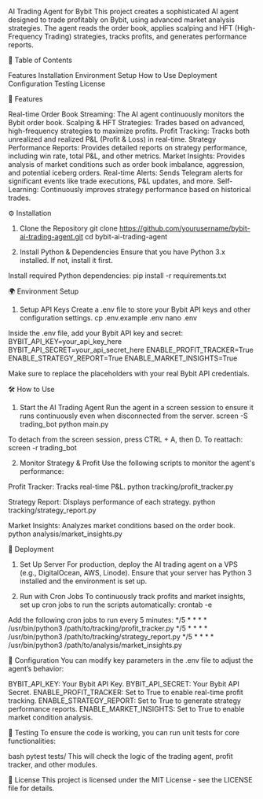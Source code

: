 AI Trading Agent for Bybit
This project creates a sophisticated AI agent designed to trade profitably on Bybit, using advanced market analysis strategies. The agent reads the order book, applies scalping and HFT (High-Frequency Trading) strategies, tracks profits, and generates performance reports.


📂 Table of Contents

Features
Installation
Environment Setup
How to Use
Deployment
Configuration
Testing
License


🔧 Features

Real-time Order Book Streaming: The AI agent continuously monitors the Bybit order book.
Scalping & HFT Strategies: Trades based on advanced, high-frequency strategies to maximize profits.
Profit Tracking: Tracks both unrealized and realized P&L (Profit & Loss) in real-time.
Strategy Performance Reports: Provides detailed reports on strategy performance, including win rate, total P&L, and other metrics.
Market Insights: Provides analysis of market conditions such as order book imbalance, aggression, and potential iceberg orders.
Real-time Alerts: Sends Telegram alerts for significant events like trade executions, P&L updates, and more.
Self-Learning: Continuously improves strategy performance based on historical trades.

⚙️ Installation
1. Clone the Repository
git clone https://github.com/yourusername/bybit-ai-trading-agent.git
cd bybit-ai-trading-agent


2. Install Python & Dependencies
Ensure that you have Python 3.x installed. If not, install it first.

Install required Python dependencies:
pip install -r requirements.txt

🌍 Environment Setup
1. Setup API Keys
Create a .env file to store your Bybit API keys and other configuration settings.
cp .env.example .env
nano .env

Inside the .env file, add your Bybit API key and secret:
BYBIT_API_KEY=your_api_key_here
BYBIT_API_SECRET=your_api_secret_here
ENABLE_PROFIT_TRACKER=True
ENABLE_STRATEGY_REPORT=True
ENABLE_MARKET_INSIGHTS=True

Make sure to replace the placeholders with your real Bybit API credentials.

🛠️ How to Use
1. Start the AI Trading Agent
Run the agent in a screen session to ensure it runs continuously even when disconnected from the server.
screen -S trading_bot
python main.py

To detach from the screen session, press CTRL + A, then D. To reattach:
screen -r trading_bot

2. Monitor Strategy & Profit
Use the following scripts to monitor the agent's performance:

Profit Tracker: Tracks real-time P&L.
python tracking/profit_tracker.py


Strategy Report: Displays performance of each strategy.
python tracking/strategy_report.py


Market Insights: Analyzes market conditions based on the order book.
python analysis/market_insights.py

🚀 Deployment
1. Set Up Server
For production, deploy the AI trading agent on a VPS (e.g., DigitalOcean, AWS, Linode).
Ensure that your server has Python 3 installed and the environment is set up.

2. Run with Cron Jobs
To continuously track profits and market insights, set up cron jobs to run the scripts automatically:
crontab -e

Add the following cron jobs to run every 5 minutes:
*/5 * * * * /usr/bin/python3 /path/to/tracking/profit_tracker.py
*/5 * * * * /usr/bin/python3 /path/to/tracking/strategy_report.py
*/5 * * * * /usr/bin/python3 /path/to/analysis/market_insights.py

🔧 Configuration
You can modify key parameters in the .env file to adjust the agent’s behavior:

BYBIT_API_KEY: Your Bybit API Key.
BYBIT_API_SECRET: Your Bybit API Secret.
ENABLE_PROFIT_TRACKER: Set to True to enable real-time profit tracking.
ENABLE_STRATEGY_REPORT: Set to True to generate strategy performance reports.
ENABLE_MARKET_INSIGHTS: Set to True to enable market condition analysis.

🧪 Testing
To ensure the code is working, you can run unit tests for core functionalities:

bash
pytest tests/
This will check the logic of the trading agent, profit tracker, and other modules.

📜 License
This project is licensed under the MIT License - see the LICENSE file for details.
